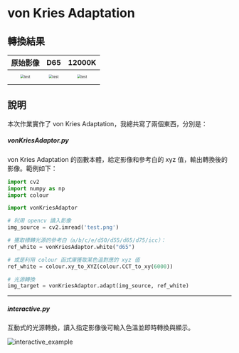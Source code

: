 # von Kries Adaptation

## 轉換結果

|                           原始影像                           |                             D65                              |                            12000K                            |
| :----------------------------------------------------------: | :----------------------------------------------------------: | :----------------------------------------------------------: |
| <img src="/Users/petingo/p/auto-white-balance/test.png" alt="test" style="zoom:50%; margin: 12pt 0pt;" /> | <img src="/Users/petingo/p/auto-white-balance/result_D65.png" alt="test" style="zoom:50%; margin: 12pt 0pt;" /> | <img src="/Users/petingo/p/auto-white-balance/result_12000K.png" alt="test" style="zoom:50%; margin: 12pt 0pt;" /> |

## 說明

本次作業實作了 von Kries Adaptation，我總共寫了兩個東西，分別是：
##### vonKriesAdaptor.py
von Kries Adaptation 的函數本體，給定影像和參考白的 xyz 值，輸出轉換後的影像。範例如下：
``` python
import cv2
import numpy as np
import colour

import vonKriesAdaptor

# 利用 opencv 讀入影像
img_source = cv2.imread('test.png')

# 獲取標轉光源的參考白（a/b/c/e/d50/d55/d65/d75/icc）：
ref_white = vonKriesAdaptor.white("d65")

# 或是利用 colour 函式庫獲取某色溫對應的 xyz 值
ref_white = colour.xy_to_XYZ(colour.CCT_to_xy(6000))

# 光源轉換
img_target = vonKriesAdaptor.adapt(img_source, ref_white)
```

---

##### interactive.py

互動式的光源轉換，讀入指定影像後可輸入色溫並即時轉換與顯示。

![interactive_example](/Users/petingo/p/auto-white-balance/interactive_example.png)

